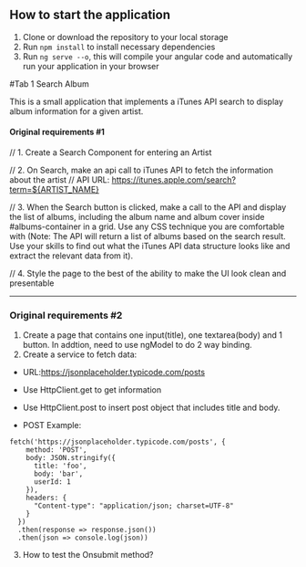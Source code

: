 
## How to start the application
1. Clone or download the repository to your local storage
2. Run `npm install` to install necessary dependencies
3. Run `ng serve --o`, this will compile your angular code and automatically run your application in your browser

#Tab 1 Search Album

This is a small application that implements a iTunes API search to display album information for a given artist.

#### Original requirements #1

// 1. Create a Search Component for entering an Artist

// 2. On Search, make an api call to iTunes API to fetch the information about the artist
// API URL: https://itunes.apple.com/search?term=${ARTIST_NAME}

// 3. When the Search button is clicked, make a call to the API and display the list of albums, including the album name and album cover inside #albums-container in a grid. Use any CSS technique you are comfortable with (Note: The API will return a list of albums based on the search result. Use your skills to find out what the iTunes API data structure looks like and extract the relevant data from it).

// 4. Style the page to the best of the ability to make the UI look clean and presentable


***


### Original requirements #2
1.	Create a page that contains one input(title), one textarea(body) and 1 button. In addtion,  need to use ngModel to do 2 way binding.
2.	Create a service to fetch data:
- URL:https://jsonplaceholder.typicode.com/posts
- Use HttpClient.get to get information
- Use HttpClient.post to insert post object that includes title and body.

- POST Example:
```
fetch('https://jsonplaceholder.typicode.com/posts', {
    method: 'POST',
    body: JSON.stringify({
      title: 'foo',
      body: 'bar',
      userId: 1
    }),
    headers: {
      "Content-type": "application/json; charset=UTF-8"
    }
  })
  .then(response => response.json())
  .then(json => console.log(json))
```

3.	How to test the Onsubmit method?